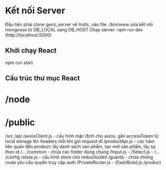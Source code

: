 # Kết nối Server
Đầu tiên phải clone genz_server về trước, vào file ./bin/www sửa kết nối mongoose từ DB_LOCAL sang DB_HOST
Chạy server: npm run dev (http://localhost:5000)
## Khởi chạy React
npm run start
## Cấu trúc thư mục React
# /node
# /public
/src
  /api
    /axiosClient.js - cấu hình mặc định cho axios, gắn accessToken từ local storage lên headers mỗi khi gửi request đi
    /productApi.js - các hàm liên quan đến product: lấy danh sách sản phẩm, tạo mới sản phẩm, lấy sp theo id
    /...
  /common - chứa các folder dùng chung
    /Input.js - 
    /Select.js - 
    /...
  /config
    /store.js - cấu hình store cho redux/toolkit
  /guards - chứa những route yêu cầu quyền truy cập auth
    /PrivateRouter.js - 
    /DashBoảd.js
  /product

